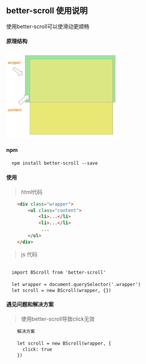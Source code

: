 ## better-scroll 使用说明

使用better-scroll可以使滑动更顺畅

#### 原理结构

<img src="./scroll.jpg" width="60%"></img>

#### npm

```
  npm install better-scroll --save
```

#### 使用

> html代码

```html
    <div class="wrapper">
        <ul class="content">
            <li>...</li>
            <li>...</li>
             ... 
        </ul> 
    </div>
```

> js 代码

```ecmascript 6

  import BScroll from 'better-scroll'
  
  let wrapper = document.querySelector('.wrapper') 
  let scroll = new BScroll(wrapper, {})
```

#### 遇见问题和解决方案

> 使用better-scroll导致click无效

```ecmascript 6
    解决方案
    
    let scroll = new BScroll(wrapper, {
      click: true
    })
```

